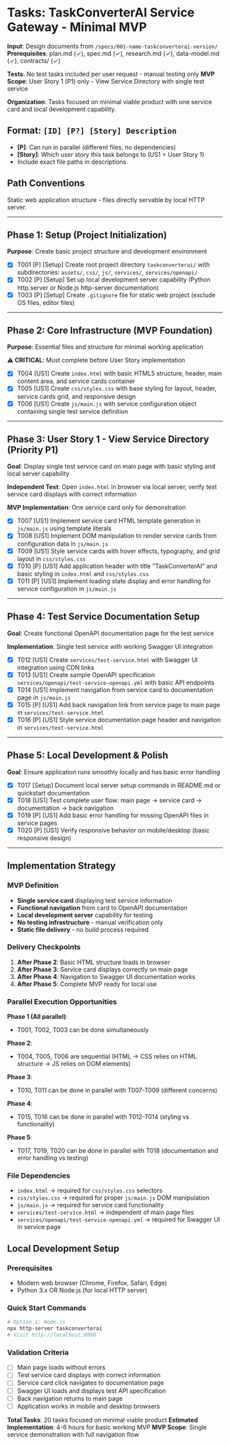 # Tasks: TaskConverterAI Service Gateway - Minimal MVP

**Input**: Design documents from `/specs/001-name-taskconverterai-version/`
**Prerequisites**: plan.md (✓), spec.md (✓), research.md (✓), data-model.md (✓), contracts/ (✓)

**Tests**: No test tasks included per user request - manual testing only
**MVP Scope**: User Story 1 (P1) only - View Service Directory with single test service

**Organization**: Tasks focused on minimal viable product with one service card and local development capability.

## Format: `[ID] [P?] [Story] Description`
- **[P]**: Can run in parallel (different files, no dependencies)
- **[Story]**: Which user story this task belongs to (US1 = User Story 1)
- Include exact file paths in descriptions

## Path Conventions
Static web application structure - files directly servable by local HTTP server.

---

## Phase 1: Setup (Project Initialization)

**Purpose**: Create basic project structure and development environment

- [x] T001 [P] [Setup] Create root project directory `taskconverterai/` with subdirectories: `assets/`, `css/`, `js/`, `services/`, `services/openapi/`
- [x] T002 [P] [Setup] Set up local development server capability (Python http.server or Node.js http-server documentation)
- [x] T003 [P] [Setup] Create `.gitignore` file for static web project (exclude OS files, editor files)

---

## Phase 2: Core Infrastructure (MVP Foundation)

**Purpose**: Essential files and structure for minimal working application

**⚠️ CRITICAL**: Must complete before User Story implementation

- [x] T004 [US1] Create `index.html` with basic HTML5 structure, header, main content area, and service cards container
- [x] T005 [US1] Create `css/styles.css` with base styling for layout, header, service cards grid, and responsive design
- [x] T006 [US1] Create `js/main.js` with service configuration object containing single test service definition

---

## Phase 3: User Story 1 - View Service Directory (Priority P1)

**Goal**: Display single test service card on main page with basic styling and local server capability

**Independent Test**: Open `index.html` in browser via local server, verify test service card displays with correct information

**MVP Implementation**: One service card only for demonstration

- [x] T007 [US1] Implement service card HTML template generation in `js/main.js` using template literals
- [x] T008 [US1] Implement DOM manipulation to render service cards from configuration data in `js/main.js`
- [x] T009 [US1] Style service cards with hover effects, typography, and grid layout in `css/styles.css`
- [x] T010 [P] [US1] Add application header with title "TaskConverterAI" and basic styling in `index.html` and `css/styles.css`
- [x] T011 [P] [US1] Implement loading state display and error handling for service configuration in `js/main.js`

---

## Phase 4: Test Service Documentation Setup

**Goal**: Create functional OpenAPI documentation page for the test service

**Implementation**: Single test service with working Swagger UI integration

- [x] T012 [US1] Create `services/test-service.html` with Swagger UI integration using CDN links
- [x] T013 [US1] Create sample OpenAPI specification `services/openapi/test-service-openapi.yml` with basic API endpoints
- [x] T014 [US1] Implement navigation from service card to documentation page in `js/main.js`
- [x] T015 [P] [US1] Add back navigation link from service page to main page in `services/test-service.html`
- [x] T016 [P] [US1] Style service documentation page header and navigation in `services/test-service.html`

---

## Phase 5: Local Development & Polish

**Goal**: Ensure application runs smoothly locally and has basic error handling

- [x] T017 [Setup] Document local server setup commands in README.md or quickstart documentation
- [x] T018 [US1] Test complete user flow: main page → service card → documentation → back navigation
- [x] T019 [P] [US1] Add basic error handling for missing OpenAPI files in service pages
- [x] T020 [P] [US1] Verify responsive behavior on mobile/desktop (basic responsive design)

---

## Implementation Strategy

### MVP Definition
- **Single service card** displaying test service information
- **Functional navigation** from card to OpenAPI documentation
- **Local development server** capability for testing
- **No testing infrastructure** - manual verification only
- **Static file delivery** - no build process required

### Delivery Checkpoints
1. **After Phase 2**: Basic HTML structure loads in browser
2. **After Phase 3**: Service card displays correctly on main page  
3. **After Phase 4**: Navigation to Swagger UI documentation works
4. **After Phase 5**: Complete MVP ready for local use

### Parallel Execution Opportunities

**Phase 1 (All parallel)**:
- T001, T002, T003 can be done simultaneously

**Phase 2**: 
- T004, T005, T006 are sequential (HTML → CSS relies on HTML structure → JS relies on DOM elements)

**Phase 3**:
- T010, T011 can be done in parallel with T007-T009 (different concerns)

**Phase 4**:
- T015, T016 can be done in parallel with T012-T014 (styling vs functionality)

**Phase 5**:
- T017, T019, T020 can be done in parallel with T018 (documentation and error handling vs testing)

### File Dependencies
- `index.html` → required for `css/styles.css` selectors
- `css/styles.css` → required for proper `js/main.js` DOM manipulation  
- `js/main.js` → required for service card functionality
- `services/test-service.html` → independent of main page files
- `services/openapi/test-service-openapi.yml` → required for Swagger UI in service page

## Local Development Setup

### Prerequisites
- Modern web browser (Chrome, Firefox, Safari, Edge)
- Python 3.x OR Node.js (for local HTTP server)

### Quick Start Commands
```bash
# Option 1: Node.js  
npx http-server taskconverterai
# Visit http://localhost:8080
```

### Validation Criteria
- [ ] Main page loads without errors
- [ ] Test service card displays with correct information
- [ ] Service card click navigates to documentation page
- [ ] Swagger UI loads and displays test API specification
- [ ] Back navigation returns to main page
- [ ] Application works in mobile and desktop browsers

**Total Tasks**: 20 tasks focused on minimal viable product
**Estimated Implementation**: 4-6 hours for basic working MVP
**MVP Scope**: Single service demonstration with full navigation flow
